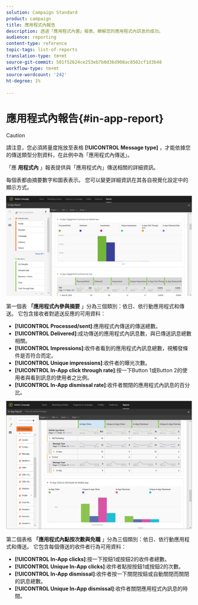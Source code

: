 ```yaml
---
solution: Campaign Standard
product: campaign
title: 應用程式內報告
description: 透過「應用程式內置」報表，瞭解您的應用程式內訊息的成功。
audience: reporting
content-type: reference
topic-tags: list-of-reports
translation-type: tm+mt
source-git-commit: 501f52624ce253eb7b0d36d908ac8502cf1d3b48
workflow-type: tm+mt
source-wordcount: '242'
ht-degree: 1%

---
```



# 應用程式內報告{#in-app-report}

>[!CAUTION]
>
>請注意，您必須將量度拖放至表格 **[!UICONTROL Message type]** ，才能依據您的傳送類型分割資料，在此例中為「應用程式內傳送」。

「應 **用程式內** 」報表提供與「應用程式內」傳送相關的詳細資訊。

每個表都由摘要數字和圖表表示。 您可以變更詳細資訊在其各自視覺化設定中的顯示方式。

![](assets/inapp_report.png)

第一個表 **「應用程式內參與摘要** 」分為三個類別：依日、依行動應用程式和傳送。 它包含接收者對遞送反應的可用資料：

* **[!UICONTROL Processed/sent]**:應用程式內傳送的傳送總數。
* **[!UICONTROL Delivered]**:成功傳送的應用程式內訊息數，與已傳送訊息總數相關。
* **[!UICONTROL Impressions]**:收件者看到的應用程式內訊息總數，視觸發條件是否符合而定。
* **[!UICONTROL Unique impressions]**:收件者的曝光次數。
* **[!UICONTROL In-App click through rate]**:按一下Button 1或Button 2的使用者與看到訊息的使用者之比例。
* **[!UICONTROL In-App dismissal rate]**:收件者關閉的應用程式內訊息的百分比。

![](assets/inapp_report_1.png)

第二個表格 **「應用程式內點按次數與免職** 」分為三個類別：依日、依行動應用程式和傳送。 它包含每個傳送的收件者行為可用資料：

* **[!UICONTROL In-App clicks]**:按一下按鈕1或按鈕2的收件者總數。
* **[!UICONTROL Unique In-App clicks]**:收件者點按按鈕1或按鈕2的次數。
* **[!UICONTROL In-App dismissal]**:收件者按一下關閉按鈕或自動關閉而關閉的訊息總數。
* **[!UICONTROL Unique In-App dismissal]**:收件者關閉應用程式內訊息的時間。

